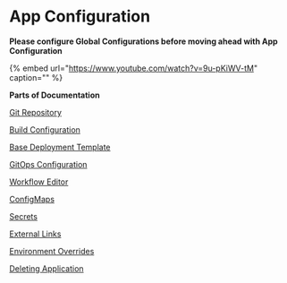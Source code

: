 # App Configuration

**Please configure Global Configurations before moving ahead with App Configuration**

{% embed url="https://www.youtube.com/watch?v=9u-pKiWV-tM" caption="" %}

**Parts of Documentation**

[Git Repository](git-material.md)

[Build Configuration](docker-build-configuration.md)

[Base Deployment Template](deployment-template.md)

[GitOps Configuration](gitops-config.md)

[Workflow Editor](workflow/README.md)

[ConfigMaps](config-maps.md)

[Secrets](secrets.md)

[External Links](external-links.md)

<!-- [Protect Configuration](config-approval.md) -->

[Environment Overrides](environment-overrides.md)

[Deleting Application](../deleting-application.md)

<!-- [Application Metrics](app-metrics.md) -->

